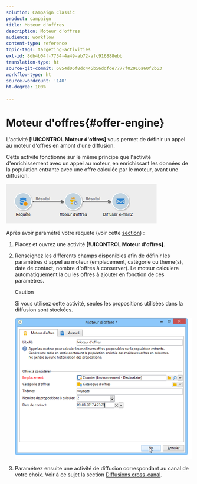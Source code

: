 ```yaml
---
solution: Campaign Classic
product: campaign
title: Moteur d'offres
description: Moteur d'offres
audience: workflow
content-type: reference
topic-tags: targeting-activities
exl-id: 8db4b04f-7754-4a49-ab72-afc916888ebb
translation-type: ht
source-git-commit: 6854d06f8dc445b56ddfde7777f02916a60f2b63
workflow-type: ht
source-wordcount: '140'
ht-degree: 100%

---
```


# Moteur d&#39;offres{#offer-engine}

L&#39;activité **[!UICONTROL Moteur d&#39;offres]** vous permet de définir un appel au moteur d&#39;offres en amont d&#39;une diffusion.

Cette activité fonctionne sur le même principe que l&#39;activité d&#39;enrichissement avec un appel au moteur, en enrichissant les données de la population entrante avec une offre calculée par le moteur, avant une diffusion.

![](assets/int_offerengine_activity2.png)

Après avoir paramétré votre requête (voir cette [section](../../workflow/using/query.md)) :

1. Placez et ouvrez une activité **[!UICONTROL Moteur d&#39;offres]**.
1. Renseignez les différents champs disponibles afin de définir les paramètres d&#39;appel au moteur (emplacement, catégorie ou thème(s), date de contact, nombre d&#39;offres à conserver). Le moteur calculera automatiquement la ou les offres à ajouter en fonction de ces paramètres.

   >[!CAUTION]
   >
   >Si vous utilisez cette activité, seules les propositions utilisées dans la diffusion sont stockées.

   ![](assets/int_offerengine_activity1.png)

1. Paramétrez ensuite une activité de diffusion correspondant au canal de votre choix. Voir à ce sujet la section [Diffusions cross-canal](../../workflow/using/cross-channel-deliveries.md).
